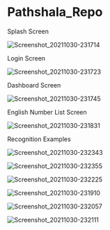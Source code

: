 # Pathshala_Repo

Splash Screen

![Screenshot_20211030-231714](https://user-images.githubusercontent.com/40223567/139554030-adff9214-d3b5-45f5-9d33-e55ec248140c.png)



Login Screen

![Screenshot_20211030-231723](https://user-images.githubusercontent.com/40223567/139554050-1456117e-ea59-40c9-87a8-1f41a0b4b361.png)



Dashboard Screen

![Screenshot_20211030-231745](https://user-images.githubusercontent.com/40223567/139554066-bc83065c-d790-451f-bf69-abf1b1c3cf87.png)


English Number List Screen

![Screenshot_20211030-231831](https://user-images.githubusercontent.com/40223567/139554099-80da22cf-3db1-4a19-a2bf-5aad73d50c26.png)

Recognition Examples

![Screenshot_20211030-232343](https://user-images.githubusercontent.com/40223567/139554115-d981b7ab-2fd3-4d98-8223-d5809a22dd7a.png)

![Screenshot_20211030-232355](https://user-images.githubusercontent.com/40223567/139554121-af784eeb-13ac-4b1e-abb4-0f59654d3fe6.png)

![Screenshot_20211030-232225](https://user-images.githubusercontent.com/40223567/139554125-f899e644-6907-4791-ab67-dd8be232c7fa.png)

![Screenshot_20211030-231910](https://user-images.githubusercontent.com/40223567/139554130-66ff7342-36da-4ff0-b8b8-9847cc5e72f4.png)

![Screenshot_20211030-232057](https://user-images.githubusercontent.com/40223567/139554137-ce2b3f90-7eb0-429d-846d-c9b7c94b8b5c.png)

![Screenshot_20211030-232111](https://user-images.githubusercontent.com/40223567/139554145-ca0bd404-3c5d-43a0-8160-cc71fbac1c6e.png)


